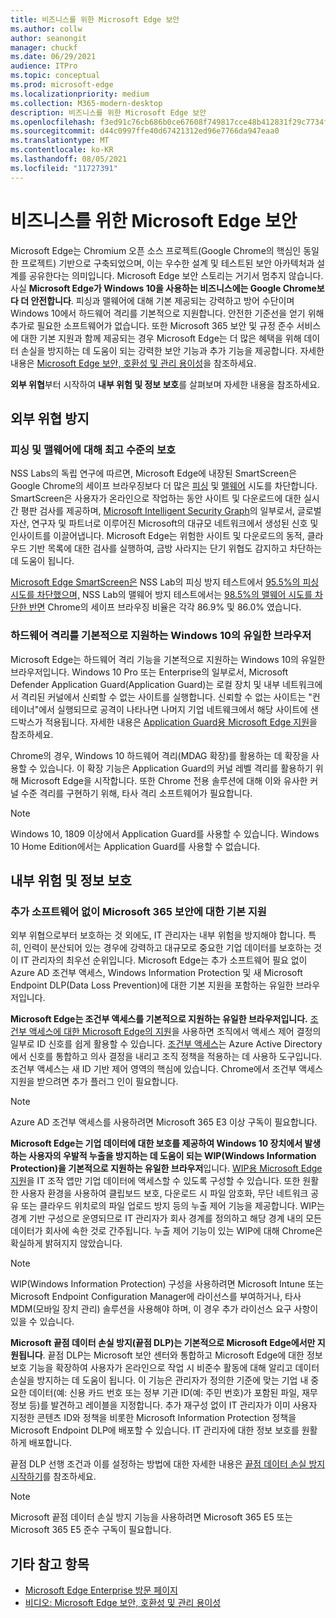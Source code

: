 ```yaml
---
title: 비즈니스를 위한 Microsoft Edge 보안
ms.author: collw
author: seanongit
manager: chuckf
ms.date: 06/29/2021
audience: ITPro
ms.topic: conceptual
ms.prod: microsoft-edge
ms.localizationpriority: medium
ms.collection: M365-modern-desktop
description: 비즈니스를 위한 Microsoft Edge 보안
ms.openlocfilehash: f3ed91c76cb686b0ce67608f749817cce48b412831f29c7734fa0eec06694dd5
ms.sourcegitcommit: d44c0997ffe40d67421312ed96e7766da947eaa0
ms.translationtype: MT
ms.contentlocale: ko-KR
ms.lasthandoff: 08/05/2021
ms.locfileid: "11727391"
---
```

# <a name="microsoft-edge-security-for-your-business"></a>비즈니스를 위한 Microsoft Edge 보안

Microsoft Edge는 Chromium 오픈 소스 프로젝트(Google Chrome의 핵심인 동일한 프로젝트) 기반으로 구축되었으며, 이는 우수한 설계 및 테스트된 보안 아카텍처과 설계를 공유한다는 의미입니다. Microsoft Edge 보안 스토리는 거기서 멈추지 않습니다. 사실 **Microsoft Edge가 Windows 10을 사용하는 비즈니스에는 Google Chrome보다 더 안전합니다**. 피싱과 맬웨어에 대해 기본 제공되는 강력하고 방어 수단이며 Windows 10에서 하드웨어 격리를 기본적으로 지원합니다. 안전한 기준선을 얻기 위해 추가로 필요한 소프트웨어가 없습니다. 또한 Microsoft 365 보안 및 규정 준수 서비스에 대한 기본 지원과 함께 제공되는 경우 Microsoft Edge는 더 많은 혜택을 위해 데이터 손실을 방지하는 데 도움이 되는 강력한 보안 기능과 추가 기능을 제공합니다. 자세한 내용은 [Microsoft Edge 보안, 호환성 및 관리 용이성](microsoft-edge-video-security-compatibility-manageability.md)을 참조하세요.

**외부 위협**부터 시작하여 **내부 위험 및 정보 보호**를 살펴보며 자세한 내용을 참조하세요.

## <a name="external-threat-protection"></a>외부 위협 방지

### <a name="highest-rated-protection-against-phishing-and-malware"></a>피싱 및 맬웨어에 대해 최고 수준의 보호

NSS Labs의 독립 연구에 따르면, Microsoft Edge에 내장된 SmartScreen은 Google Chrome의 세이프 브라우징보다 더 많은 [피싱](https://query.prod.cms.rt.microsoft.com/cms/api/am/binary/RWASN1) 및 [맬웨어](https://query.prod.cms.rt.microsoft.com/cms/api/am/binary/RWANMW) 시도를 차단합니다. SmartScreen은 사용자가 온라인으로 작업하는 동안 사이트 및 다운로드에 대한 실시간 평판 검사를 제공하며, [Microsoft Intelligent Security Graph](https://www.microsoft.com/microsoft-365/windows/intelligent-security)의 일부로서, 글로벌 자산, 연구자 및 파트너로 이루어진 Microsoft의 대규모 네트워크에서 생성된 신호 및 인사이트를 이끌어냅니다. Microsoft Edge는 위험한 사이트 및 다운로드의 동적, 클라우드 기반 목록에 대한 검사를 실행하여, 금방 사라지는 단기 위협도 감지하고 차단하는 데 도움이 됩니다.  

[Microsoft Edge SmartScreen은](//DeployEdge/microsoft-edge-security-smartscreen) NSS Lab의 피싱 방지 테스트에서 [95.5%의 피싱 시도를 차단했으며,](https://query.prod.cms.rt.microsoft.com/cms/api/am/binary/RWASN1) NSS Lab의 맬웨어 방지 테스트에서는 [98.5%의 맬웨어 시도를 차단한 반면](https://query.prod.cms.rt.microsoft.com/cms/api/am/binary/RWANMW) Chrome의 세이프 브라우징 비율은 각각 86.9% 및 86.0% 였습니다.

### <a name="the-only-browser-on-windows-10-that-natively-supports-hardware-isolation"></a>하드웨어 격리를 기본적으로 지원하는 Windows 10의 유일한 브라우저

Microsoft Edge는 하드웨어 격리 기능을 기본적으로 지원하는 Windows 10의 유일한 브라우저입니다. Windows 10 Pro 또는 Enterprise의 일부로서, Microsoft Defender Application Guard(Application Guard)는 로컬 장치 및 내부 네트워크에서 격리된 커널에서 신뢰할 수 없는 사이트를 실행합니다. 신뢰할 수 없는 사이트는 "컨테이너"에서 실행되므로 공격이 나타나면 나머지 기업 네트웨크에서 해당 사이트에 샌드박스가 적용됩니다. 자세한 내용은 [Application Guard용 Microsoft Edge 지원](./microsoft-edge-security-windows-defender-application-guard.md)을 참조하세요.

Chrome의 경우, Windows 10 하드웨어 격리(MDAG 확장)를 활용하는 데 확장을 사용할 수 있습니다. 이 확장 기능은 Application Guard의 커널 레벨 격리를 활용하기 위해 Microsoft Edge을 시작합니다. 또한 Chrome 전용 솔루션에 대해 이와 유사한 커널 수준 격리를 구현하기 위해, 타사 격리 소프트웨어가 필요합니다.

> [!NOTE]
> Windows 10, 1809 이상에서 Application Guard를 사용할 수 있습니다. Windows 10 Home Edition에서는 Application Guard를 사용할 수 없습니다.

## <a name="internal-risks-and-information-protection"></a>내부 위험 및 정보 보호

### <a name="native-support-for-microsoft-365-security-without-additional-software"></a>추가 소프트웨어 없이 Microsoft 365 보안에 대한 기본 지원

외부 위협으로부터 보호하는 것 외에도, IT 관리자는 내부 위험을 방지해야 합니다. 특히, 인력이 분산되어 있는 경우에 강력하고 대규모로 중요한 기업 데이터를 보호하는 것이 IT 관리자의 최우선 순위입니다. Microsoft Edge는 추가 소프트웨어 필요 없이 Azure AD 조건부 액세스, Windows Information Protection 및 새 Microsoft Endpoint DLP(Data Loss Prevention)에 대한 기본 지원을 포함하는 유일한 브라우저입니다.

**Microsoft Edge는 조건부 액세스를 기본적으로 지원하는 유일한 브라우저입니다.** [조건부 액세스에 대한 Microsoft Edge의 지원](ms-edge-security-conditional-access.md)을 사용하면 조직에서 액세스 제어 결정의 일부로 ID 신호를 쉽게 활용할 수 있습니다. [조건부 액세스](/azure/active-directory/conditional-access/overview)는 Azure Active Directory에서 신호를 통합하고 의사 결정을 내리고 조직 정책을 적용하는 데 사용하 도구입니다. 조건부 액세스는 새 ID 기반 제어 영역의 핵심에 있습니다. Chrome에서 조건부 액세스 지원을 받으려면 추가 플러그 인이 필요합니다.

> [!NOTE]
> Azure AD 조건부 액세스를 사용하려면 Microsoft 365 E3 이상 구독이 필요합니다.

**Microsoft Edge는 기업 데이터에 대한 보호를 제공하여 Windows 10 장치에서 발생하는 사용자의 우발적 누출을 방지하는 데 도움이 되는 WIP(Windows Information Protection)을 기본적으로 지원하는 유일한 브라우저**입니다. [WIP용 Microsoft Edge 지원](./microsoft-edge-security-windows-information-protection.md)을 IT 조작 앱만 기업 데이터에 액세스할 수 있도록 구성할 수 있습니다. 또한 원활한 사용자 환경을 사용하여 클립보드 보호, 다운로드 시 파일 암호화, 무단 네트워크 공유 또는 클라우드 위치로의 파일 업로드 방지 등의 누출 제어 기능을 제공합니다. WIP는 경계 기반 구성으로 운영되므로 IT 관리자가 회사 경계를 정의하고 해당 경계 내의 모든 데이터가 회사에 속한 것로 간주됩니다. 누출 제어 기능이 있는 WIP에 대해 Chrome은 확실하게 밝혀지지 않았습니다.

> [!NOTE]
> WIP(Windows Information Protection) 구성을 사용하려면 Microsoft Intune 또는 Microsoft Endpoint Configuration Manager에 라이선스를 부여하거나, 타사 MDM(모바일 장치 관리) 솔루션을 사용해야 하며, 이 경우 추가 라이선스 요구 사항이 있을 수 있습니다.

**Microsoft 끝점 데이터 손실 방지(끝점 DLP)는 기본적으로 Microsoft Edge에서만 지원됩니다**. 끝점 DLP는 Microsoft 보안 센터와 통합하고 Microsoft Edge에 대한 정보 보호 기능을 확장하여 사용자가 온라인으로 작업 시 비준수 활동에 대해 알리고 데이터 손실을 방지하는 데 도움이 됩니다. 이 기능은 관리자가 정의한 기준에 맞는 기업 내 중요한 데이터(예: 신용 카드 번호 또는 정부 기관 ID(예: 주민 번호)가 포함된 파일, 재무 정보 등)를 발견하고 레이블을 지정합니다. 추가 재구성 없이 IT 관리자가 이미 사용자 지정한 콘텐츠 ID와 정책을 비롯한 Microsoft Information Protection 정책을 Microsoft Endpoint DLP에 배포할 수 있습니다. IT 관리자에 대한 정보 보호를 원활하게 배포합니다.

끝점 DLP 선행 조건과 이를 설정하는 방법에 대한 자세한 내용은 [끝점 데이터 손실 방지 시작하기](/microsoft-365/compliance/endpoint-dlp-getting-started?preserve-view=true&view=o365-worldwide)를 참조하세요.

> [!NOTE]
> Microsoft 끝점 데이터 손실 방지 기능을 사용하려면 Microsoft 365 E5 또는 Microsoft 365 E5 준수 구독이 필요합니다.

## <a name="see-also"></a>기타 참고 항목

- [Microsoft Edge Enterprise 방문 페이지](https://aka.ms/EdgeEnterprise)
- [비디오: Microsoft Edge 보안, 호환성 및 관리 용이성](microsoft-edge-video-security-compatibility-manageability.md)